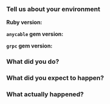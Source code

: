 <!--
  First of all, thanks for your report/suggestion/whatever!

  This template is for bug reports. If you are reporting a bug, please continue on.
  If you are here for another reason, please, go to discussions: https://github.com/anycable/anycable/discussions

  Please, check the documentation website (https://docs.anycable.io/),
  especially, the "Troubleshooting" section (https://docs.anycable.io/#/troubleshooting)
  before submiting the issue.
-->

### Tell us about your environment

**Ruby version:**

**`anycable` gem version:**

**`grpc` gem version:**

### What did you do?

### What did you expect to happen?

### What actually happened?

<!--
  Please, provide reproduction script (using this template (https://github.com/anycable/anycable/blob/master/etc/bug_report_template.rb)
  when submitting bugs if possible.
-->
